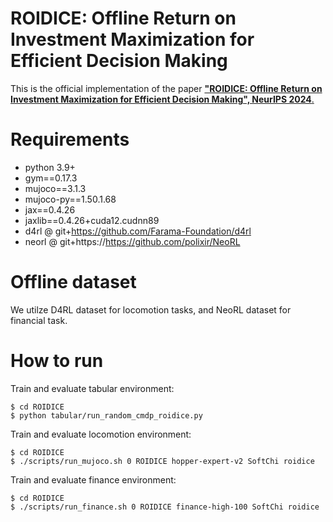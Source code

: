 # ROIDICE: Offline Return on Investment Maximization for Efficient Decision Making
This is the official implementation of the paper [**"ROIDICE: Offline Return on Investment Maximization for Efficient Decision Making", NeurIPS 2024**.](https://proceedings.neurips.cc/paper_files/paper/2024/hash/178022c409938a9d634b88ce924c4b14-Abstract-Conference.html)

# Requirements
- python 3.9+
- gym==0.17.3
- mujoco==3.1.3
- mujoco-py==1.50.1.68
- jax==0.4.26
- jaxlib==0.4.26+cuda12.cudnn89
- d4rl @ git+https://github.com/Farama-Foundation/d4rl
- neorl @ git+https://https://github.com/polixir/NeoRL

# Offline dataset
We utilze D4RL dataset for locomotion tasks, and NeoRL dataset for financial task.

# How to run
Train and evaluate tabular environment:
```
$ cd ROIDICE
$ python tabular/run_random_cmdp_roidice.py
```

Train and evaluate locomotion environment:
```
$ cd ROIDICE
$ ./scripts/run_mujoco.sh 0 ROIDICE hopper-expert-v2 SoftChi roidice
```

Train and evaluate finance environment:
```
$ cd ROIDICE
$ ./scripts/run_finance.sh 0 ROIDICE finance-high-100 SoftChi roidice
```
